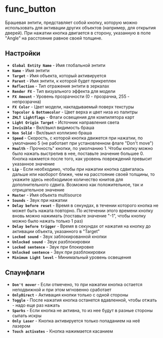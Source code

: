 ﻿# func_button

Брашевая энтити, представляет собой кнопку, которую можно использовать для активации других объектов (например, для открытия дверей).
При нажатии кнопка двигается в сторону, указанную в поле "Angle" на расстояние равное своей толщине.

## Настройки

- **`Global Entity Name`** - Имя глобальной энтити
- **`Name`** - Имя энтити
- **`Target`** - Имя объекта, который активируется
- **`Parent`** -  Имя энтити, к которой будет прикреплен
- **`Reflection`** - Тип отражения энтити в зеркалах
- **`Render FX`** - Тип визуального эффекта для модели
- **`FX Amount`** - Уровень прозрачности (0 - прозрачна, 255 - непрозрачна)
- **`FX Color`** - Цвет модели, накладываемый поверх текстуры
- **`Topcolor & Bottomcolor`** - Цвет верха и цвет низа из палитры
- **`ZHLT Lightflags`** - Флаги освещения для компилятора карт
- **`Light Origin Target`** - Источник направления света
- **`Invisible`** - Вкл/выкл видимость браша
- **`Non Solid`** - Вкл/выкл коллизию браша
- **`Speed`** - Скорость, с которой кнопка движется при нажатии, по умолчанию 5 (не работает при установленном флаге "Don't move")
- **`Health`** - Прочность" кнопки, по умолчанию 1. Чтобы кнопку можно было нажать выстрелив в нее, поставьте значение большее 0. Кнопка нажмется после того, как уровень повреждений превысит указанное значение
- **`Lip`** - Если необходимо, чтобы при нажатии кнопка сдвигалась дальше или наоборот ближе, чем на расстояние своей толщины, то укажите здесь необходимое количество юнитов для дополнительного сдвига. Возможно как положительное, так и отрицательное значение
- **`Master`** - Имя объекта multisource
- **`Sounds`** - Звук при нажатии
- **`Delay before reset`** - Время в секундах, в течении которого кнопка не может быть нажата повторно. По истечении этого времени кнопку вновь можно нажимать (поставьте значение "-1", чтобы кнопку можно было нажать только 1 раз)
- **`Delay before trigger`** - Время в секундах от нажатия на кнопку до активации объекта, указанного в "Target"
- **`Locked sound`** - Звук заблокированной кнопки
- **`Unlocked sound`** - Звук разблокировки
- **`Locked sentence`** - Звук при блокировке
- **`Unlocked sentence`** - Звук при разблокировки
- **`Minimum Light level`** - Минимальный уровень освещения

## Спаунфлаги

- **`Don't mover`** - Если отмечено, то при нажатии кнопка остается неподвижной и при этом мгновенно сработает
- **`OnlyDirect`** - Активация кнопки только с одной стороны
- **`Toggle`** - После нажатия кнопка останется вдавленной, чтобы отжать - надо еще раз нажать
- **`Sparks`** - Если кнопка не активна, то из нее будут в разные стороны сыпать искры
- **`Only Laser`** - Кнопка активируется только попаданием на неё лазером
- **`Touch activates`** - Кнопка нажимается касанием

